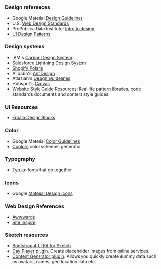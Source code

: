 ### Design references

- Google Material [Design Guidelines](https://material.io/guidelines/)
- U.S. [Web Design Standards](https://standards.usa.gov/getting-started/)
- ProPublica Data Institute: [Intro to design](https://propublica.s3.amazonaws.com/projects/datainstitute/lena/designforj/designforj.html)
- [UI Design Patterns](http://ui-patterns.com/patterns)

### Design systems

- IBM's [Carbon Design System](https://www.carbondesignsystem.com/)
- Salesforce [Lightning Design System](https://lightningdesignsystem.com/)
- [Shopify Polaris](https://polaris.shopify.com/)
- Alibaba's [Ant Design](https://ant.design/)
- Atlasian's [Design Guidelines](https://atlassian.design/guidelines/product/overview)
- Hubspot's [Canvas](https://canvas.hubspot.com/)
- [Website Style Guide Resources](http://styleguides.io/): Real life pattern libraries, code standards documents and content style guides.

### UI Resources

- [Froala Design Blocks](https://www.froala.com/design-blocks)

### Color

- Google Material [Color Guidelines](https://material.io/guidelines/style/color.html#color-color-palette)
- [Coolors](https://coolors.co/) color schemes generator

### Typography

- [Typ.io](http://typ.io/): fonts that go together

### Icons

- Google [Material Design Icons](https://material.io/icons/) 

### Web Design References

- [Awwwards](https://www.awwwards.com/)
- [Site Inspire](https://www.siteinspire.com/)

### Sketch resources

- [Bootstrap 4 UI Kit for Sketch](https://sketchrepo.com/free-sketch/bootstrap-4-grid-freebie/)
- [Day Player plugin](https://github.com/tylergaw/day-player). Create placeholder images from online services.
- [Content Generator plugin](https://github.com/timuric/Content-generator-sketch-plugin). Allows you quickly create dummy data such as avatars, names, geo location data etc.
